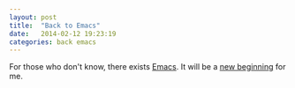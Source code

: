 ```yaml
---
layout: post
title:  "Back to Emacs"
date:   2014-02-12 19:23:19
categories: back emacs
---
```


For those who don't know, there exists
[Emacs](http://www.gnu.org/software/emacs/). It will be a
[new beginning](https://github.com/valera-rozuvan/emacs_config) for me.
